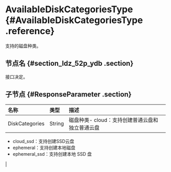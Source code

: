 # AvailableDiskCategoriesType {#AvailableDiskCategoriesType .reference}

支持的磁盘种类。

## 节点名 {#section_ldz_52p_ydb .section}

接口决定。

## 子节点 {#ResponseParameter .section}

|名称|类型|描述|
|:-|:-|:-|
|DiskCategories|String|磁盘种类-   cloud：支持创建普通云盘和独立普通云盘
-   cloud\_ssd：支持创建SSD云盘
-   ephemeral：支持创建本地磁盘
-   ephemeral\_ssd：支持创建本地 SSD 盘

|

